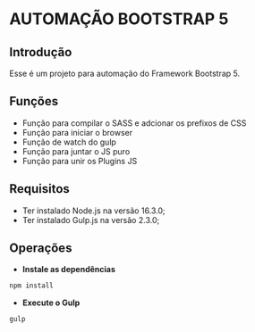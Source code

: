 # AUTOMAÇÃO BOOTSTRAP 5

## Introdução

Esse é um projeto para automação do Framework Bootstrap 5.

## Funções

* Função para compilar o SASS e adcionar os prefixos de CSS
* Função para iniciar o browser
* Função de watch do gulp
* Função para juntar o JS puro
* Função para unir os Plugins JS

## Requisitos

* Ter instalado Node.js na versão 16.3.0;
* Ter instalado Gulp.js na versão 2.3.0;

## Operações


* **Instale as dependências**
```bash
npm install
```
* **Execute o Gulp**
```bash
gulp
```
